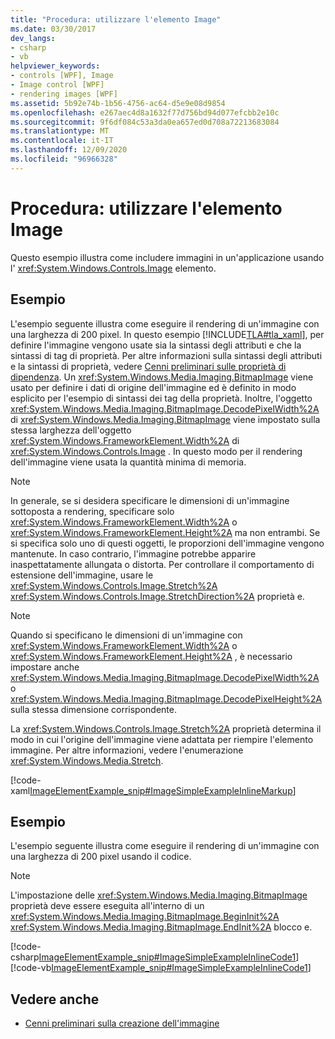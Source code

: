 ```yaml
---
title: "Procedura: utilizzare l'elemento Image"
ms.date: 03/30/2017
dev_langs:
- csharp
- vb
helpviewer_keywords:
- controls [WPF], Image
- Image control [WPF]
- rendering images [WPF]
ms.assetid: 5b92e74b-1b56-4756-ac64-d5e9e08d9854
ms.openlocfilehash: e267aec4d8a1632f77d756bd94d077efcbb2e10c
ms.sourcegitcommit: 9f6df084c53a3da0ea657ed0d708a72213683084
ms.translationtype: MT
ms.contentlocale: it-IT
ms.lasthandoff: 12/09/2020
ms.locfileid: "96966328"
---
```

# <a name="how-to-use-the-image-element"></a>Procedura: utilizzare l'elemento Image
Questo esempio illustra come includere immagini in un'applicazione usando l' <xref:System.Windows.Controls.Image> elemento.  
  
## <a name="example"></a>Esempio  
 L'esempio seguente illustra come eseguire il rendering di un'immagine con una larghezza di 200 pixel. In questo esempio [!INCLUDE[TLA#tla_xaml](../../../includes/tlasharptla-xaml-md.md)], per definire l'immagine vengono usate sia la sintassi degli attributi e che la sintassi di tag di proprietà. Per altre informazioni sulla sintassi degli attributi e la sintassi di proprietà, vedere [Cenni preliminari sulle proprietà di dipendenza](../advanced/dependency-properties-overview.md). Un <xref:System.Windows.Media.Imaging.BitmapImage> viene usato per definire i dati di origine dell'immagine ed è definito in modo esplicito per l'esempio di sintassi dei tag della proprietà. Inoltre, l'oggetto <xref:System.Windows.Media.Imaging.BitmapImage.DecodePixelWidth%2A> di <xref:System.Windows.Media.Imaging.BitmapImage> viene impostato sulla stessa larghezza dell'oggetto <xref:System.Windows.FrameworkElement.Width%2A> di <xref:System.Windows.Controls.Image> . In questo modo per il rendering dell'immagine viene usata la quantità minima di memoria.  
  
> [!NOTE]
> In generale, se si desidera specificare le dimensioni di un'immagine sottoposta a rendering, specificare solo <xref:System.Windows.FrameworkElement.Width%2A> o <xref:System.Windows.FrameworkElement.Height%2A> ma non entrambi. Se si specifica solo uno di questi oggetti, le proporzioni dell'immagine vengono mantenute. In caso contrario, l'immagine potrebbe apparire inaspettatamente allungata o distorta. Per controllare il comportamento di estensione dell'immagine, usare le <xref:System.Windows.Controls.Image.Stretch%2A> <xref:System.Windows.Controls.Image.StretchDirection%2A> proprietà e.  
  
> [!NOTE]
> Quando si specificano le dimensioni di un'immagine con <xref:System.Windows.FrameworkElement.Width%2A> o <xref:System.Windows.FrameworkElement.Height%2A> , è necessario impostare anche <xref:System.Windows.Media.Imaging.BitmapImage.DecodePixelWidth%2A> o <xref:System.Windows.Media.Imaging.BitmapImage.DecodePixelHeight%2A> sulla stessa dimensione corrispondente.  
  
 La <xref:System.Windows.Controls.Image.Stretch%2A> proprietà determina il modo in cui l'origine dell'immagine viene adattata per riempire l'elemento immagine. Per altre informazioni, vedere l'enumerazione <xref:System.Windows.Media.Stretch>.  
  
 [!code-xaml[ImageElementExample_snip#ImageSimpleExampleInlineMarkup](~/samples/snippets/csharp/VS_Snippets_Wpf/ImageElementExample_snip/CSharp/ImageSimpleExample.xaml#imagesimpleexampleinlinemarkup)]  
  
## <a name="example"></a>Esempio  
 L'esempio seguente illustra come eseguire il rendering di un'immagine con una larghezza di 200 pixel usando il codice.  
  
> [!NOTE]
> L'impostazione delle <xref:System.Windows.Media.Imaging.BitmapImage> proprietà deve essere eseguita all'interno di un <xref:System.Windows.Media.Imaging.BitmapImage.BeginInit%2A> <xref:System.Windows.Media.Imaging.BitmapImage.EndInit%2A> blocco e.  
  
 [!code-csharp[ImageElementExample_snip#ImageSimpleExampleInlineCode1](~/samples/snippets/csharp/VS_Snippets_Wpf/ImageElementExample_snip/CSharp/ImageSimpleExample.xaml.cs#imagesimpleexampleinlinecode1)]
 [!code-vb[ImageElementExample_snip#ImageSimpleExampleInlineCode1](~/samples/snippets/visualbasic/VS_Snippets_Wpf/ImageElementExample_snip/VB/ImageSimpleExample.xaml.vb#imagesimpleexampleinlinecode1)]  
  
## <a name="see-also"></a>Vedere anche

- [Cenni preliminari sulla creazione dell'immagine](../graphics-multimedia/imaging-overview.md)
